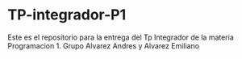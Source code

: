 # TP-integrador-P1
Este es el repositorio para la entrega del Tp Integrador de la materia Programacion 1. Grupo Alvarez Andres y Alvarez Emiliano
